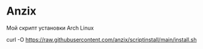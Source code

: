 # Anzix
Мой скрипт установки Arch Linux


curl -O https://raw.githubusercontent.com/anzix/scriptinstall/main/install.sh
